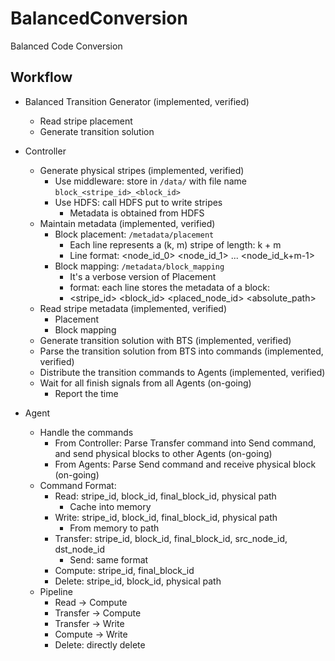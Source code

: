 # BalancedConversion
Balanced Code Conversion

## Workflow

* Balanced Transition Generator (implemented, verified)
    * Read stripe placement
    * Generate transition solution

* Controller
    * Generate physical stripes (implemented, verified)
        * Use middleware: store in ```/data/``` with file name
          ```block_<stripe_id>_<block_id>```
        * Use HDFS: call HDFS put to write stripes
            * Metadata is obtained from HDFS
    * Maintain metadata (implemented, verified)
        * Block placement: ```/metadata/placement```
            * Each line represents a (k, m) stripe of length: k + m
            * Line format: <node_id_0> <node_id_1> ... <node_id_k+m-1>
        * Block mapping: ```/metadata/block_mapping```
            * It's a verbose version of Placement
            * format: each line stores the metadata of a block:
            * <stripe_id> <block_id> <placed_node_id> <absolute_path>
    * Read stripe metadata (implemented, verified)
        * Placement
        * Block mapping
    * Generate transition solution with BTS (implemented, verified)
    * Parse the transition solution from BTS into commands (implemented,
      verified)
    * Distribute the transition commands to Agents (implemented, verified)
    * Wait for all finish signals from all Agents (on-going)
        * Report the time

* Agent
    * Handle the commands
        * From Controller: Parse Transfer command into Send command, and send
          physical blocks to other Agents (on-going)
        * From Agents: Parse Send command and receive physical block
          (on-going)
    * Command Format:
        * Read: stripe_id, block_id, final_block_id, physical path
            * Cache into memory
        * Write: stripe_id, block_id, final_block_id, physical path
            * From memory to path
        * Transfer: stripe_id, block_id, final_block_id, src_node_id,
          dst_node_id
          * Send: same format
        * Compute: stripe_id, final_block_id
        * Delete: stripe_id, block_id, physical path
    * Pipeline
        * Read -> Compute
        * Transfer -> Compute
        * Transfer -> Write
        * Compute -> Write
        * Delete: directly delete